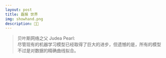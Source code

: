 ```yaml
---  
layout: post  
title: 磊猴 世界  
img: showhand.png  
description: 🙈🐵  
---  
```


> 贝叶斯网络之父 Judea Pearl:  
> 尽管现有的机器学习模型已经取得了巨大的进步，但遗憾的是，所有的模型不过是对数据的精确曲线拟合。  
